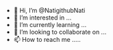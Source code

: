 - 👋 Hi, I’m @NatigithubNati
- 👀 I’m interested in ...
- 🌱 I’m currently learning ...
- 💞️ I’m looking to collaborate on ...
- 📫 How to reach me .....

<!---
NatigithubNati/NatigithubNati is a ✨ special ✨ repository because its `README.md` (this file) appears on your GitHub profile.
You can click the Preview link to take a look at your changes.
--->
